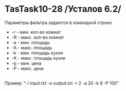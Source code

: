 # TasTask10-28 /Усталов 6.2/
Параметры фильтра задаются в командной строке 
- -r - мин. кол-во комнат 
- -R - макс. кол-во комнат
- -a - мин. площадь
- -A - макс. площадь
- -k - мин. площадь кухни
- -K - макс. площадь кухни
- -p - мин. цена
- -P - макс. цена
<br/>
Пример: "-i input.txt -o output.txt -r 2 -a 20 -k 8 -P 100"
